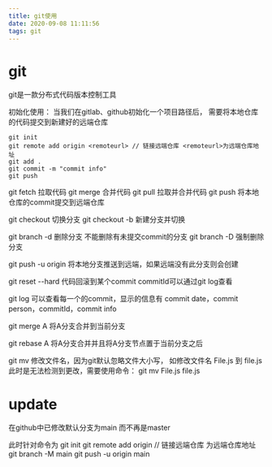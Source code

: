 ```yaml
---
title: git使用
date: 2020-09-08 11:11:56
tags: git
---
```


# git
git是一款分布式代码版本控制工具

初始化使用：
当我们在gitlab、github初始化一个项目路径后，
需要将本地仓库的代码提交到新建好的远端仓库

```
git init
git remote add origin <remoteurl> // 链接远端仓库 <remoteurl>为远端仓库地址
git add .
git commit -m "commit info"
git push
```

git fetch 拉取代码
git merge 合并代码
git pull 拉取并合并代码
git push 将本地仓库的commit提交到远端仓库

git checkout <branchName> 切换分支
git checkout -b <branchName> 新建分支并切换

git branch -d <branchName> 删除分支 不能删除有未提交commit的分支
git branch -D <branchName> 强制删除分支

git push -u origin <branchName> 将本地分支推送到远端，如果远端没有此分支则会创建

git reset --hard <commitId> 代码回滚到某个commit commitId可以通过git log查看

git log 可以查看每一个的commit，显示的信息有 commit date，commit person，commitId，commit info

git merge A 将A分支合并到当前分支


git rebase A 将A分支合并并且将A分支节点置于当前分支之后

git mv <FileName> <filename> 修改文件名，因为git默认忽略文件大小写，
如修改文件名 File.js 到 file.js此时是无法检测到更改，需要使用命令：
git mv File.js file.js



# update
在github中已修改默认分支为main 而不再是master

此时针对命令为
git init
git remote add origin <remoteurl> // 链接远端仓库 <remoteurl>为远端仓库地址
git branch -M main
git push -u origin main

